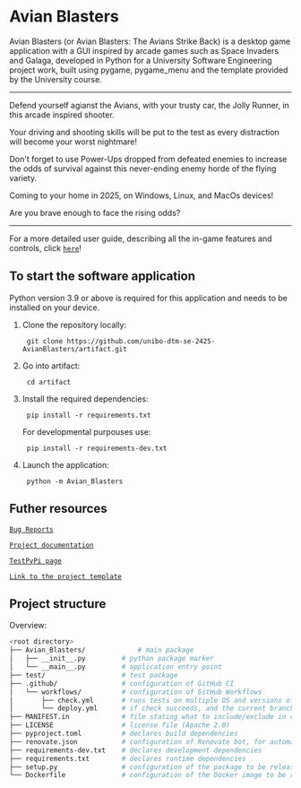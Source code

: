 # Avian Blasters

Avian Blasters (or Avian Blasters: The Avians Strike Back) is a desktop game application with a GUI inspired by arcade games such as Space Invaders and Galaga, developed in Python for a University Software Engineering project work, built using pygame, pygame_menu and the template provided by the University course.

---

Defend yourself agianst the Avians, with your trusty car, the Jolly Runner, in this arcade inspired shooter.

Your driving and shooting skills will be put to the test as every distraction will become your worst nightmare!

Don't forget to use Power-Ups dropped from defeated enemies to increase the odds of survival against this never-ending enemy horde of the flying variety.

Coming to your home in 2025, on Windows, Linux, and MacOs devices!

Are you brave enough to face the rising odds?

---
For a more detailed user guide, describing all the in-game features and controls, click [`here`](https://unibo-dtm-se-2425-avianblasters.github.io/report/sections/09-userguide/)! 

## To start the software application

Python version 3.9 or above is required for this application and needs to be installed on your device.

1) Clone the repository locally: 

        git clone https://github.com/unibo-dtm-se-2425-AvianBlasters/artifact.git

2) Go into artifact:
        
        cd artifact

3) Install the required dependencies:

        pip install -r requirements.txt
    
    For developmental purpouses use:

        pip install -r requirements-dev.txt

4) Launch the application:

        python -m Avian_Blasters

## Futher resources

[`Bug Reports`](https://github.com/unibo-dtm-se-2425-AvianBlasters/artifact/issues)

[`Project documentation`](https://unibo-dtm-se-2425-avianblasters.github.io/report)

[`TestPyPi page`](https://test.pypi.org/project/Avian-Blasters/3.1.0/)

[`Link to the project template`](https://github.com/unibo-dtm-se/template-python-project)

## Project structure 

Overview:
```bash
<root directory>
├── Avian_Blasters/             # main package
│   ├── __init__.py         # python package marker
│   └── __main__.py         # application entry point
├── test/                   # test package
├── .github/                # configuration of GitHub CI
│   └── workflows/          # configuration of GitHub Workflows
│       ├── check.yml       # runs tests on multiple OS and versions of Python
│       └── deploy.yml      # if check succeeds, and the current branch is one of {main, master}, triggers automatic releas on PyPi
├── MANIFEST.in             # file stating what to include/exclude in releases 
├── LICENSE                 # license file (Apache 2.0)
├── pyproject.toml          # declares build dependencies
├── renovate.json           # configuration of Renovate bot, for automatic dependency updates
├── requirements-dev.txt    # declares development dependencies
├── requirements.txt        # declares runtime dependencies
├── setup.py                # configuration of the package to be released on Pypi
└── Dockerfile              # configuration of the Docker image to be realsed on Dockerhub
```
